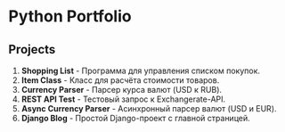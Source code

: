 # Python Portfolio

## Projects
1. **Shopping List** - Программа для управления списком покупок.
2. **Item Class** - Класс для расчёта стоимости товаров.
3. **Currency Parser** - Парсер курса валют (USD к RUB).
4. **REST API Test** - Тестовый запрос к Exchangerate-API.
5. **Async Currency Parser** - Асинхронный парсер валют (USD и EUR).
6. **Django Blog** - Простой Django-проект с главной страницей.
